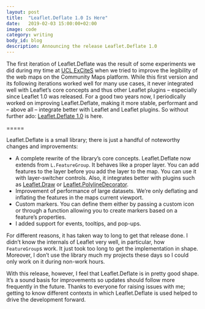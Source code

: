 ```yaml
---
layout: post
title:  "Leaflet.Deflate 1.0 Is Here"
date:   2019-02-03 15:00:00+02:00
image: code
category: writing
body_id: blog
description: Announcing the release Leaflet.Deflate 1.0
---
```


The first iteration of Leaflet.Deflate was the result of some experiments we did during my time at [UCL ExCiteS](https://www.ucl.ac.uk/excites) when we tried to improve the legibility of the web maps on the Community Maps platform. While this first version and its following iterations worked well for many use cases, it never integrated well with Leaflet’s core concepts and thus other Leaflet plugins – especially since Leaflet 1.0 was released. For a good two years now, I periodically worked on improving Leaflet.Deflate, making it more stable, performant and – above all – integrate better with Leaflet and Leaflet plugins. So without further ado: [Leaflet.Deflate 1.0](https://github.com/oliverroick/Leaflet.Deflate) is here. 

=====

Leaflet.Deflate is a small library; there is just a handful of noteworthy changes and improvements:

- A complete rewrite of the library’s core concepts. Leaflet.Deflate now extends from `L.FeatureGroup`. It behaves like a proper layer. You can add features to the layer before you add the layer to the map. You can use it with layer-switcher controls. Also, it integrates better with plugins such as [Leaflet.Draw](https://github.com/Leaflet/Leaflet.draw) or [Leaflet.PolylineDecorator](https://github.com/bbecquet/Leaflet.PolylineDecorator). 
- Improvement of performance of large datasets. We’re only deflating and inflating the features in the maps current viewport. 
- Custom markers. You can define them either by passing a custom icon or through a function allowing you to create markers based on a feature’s properties. 
- I added support for events, tooltips, and pop-ups. 

For different reasons, it has taken way to long to get that release done. I didn’t know the internals of Leaflet very well, in particular, how `FeatureGroup`s work. It just took too long to get the implementation in shape. Moreover, I don’t use the library much my projects these days so I could only work on it during non-work hours.

With this release, however, I feel that Leaflet.Deflate is in pretty good shape. It’s a sound basis for improvements so updates should follow more frequently in the future. Thanks to everyone for raising issues with me; getting to know different contexts in which Leaflet.Deflate is used helped to drive the development forward. 
